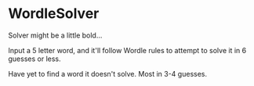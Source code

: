 # WordleSolver
Solver might be a little bold...

Input a 5 letter word, and it'll follow Wordle rules to attempt to solve it in 6 guesses or less.  

Have yet to find a word it doesn't solve.  Most in 3-4 guesses.
